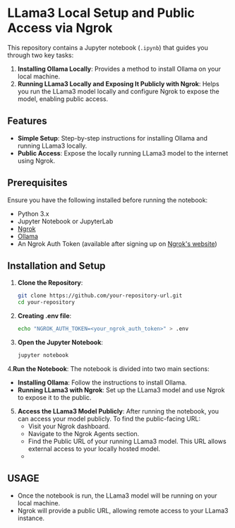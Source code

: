 # LLama3 Local Setup and Public Access via Ngrok

This repository contains a Jupyter notebook (`.ipynb`) that guides you through two key tasks:

1. **Installing Ollama Locally**: Provides a method to install Ollama on your local machine.
2. **Running LLama3 Locally and Exposing It Publicly with Ngrok**: Helps you run the LLama3 model locally and configure Ngrok to expose the model, enabling public access.

## Features

- **Simple Setup**: Step-by-step instructions for installing Ollama and running LLama3 locally.
- **Public Access**: Expose the locally running LLama3 model to the internet using Ngrok.

## Prerequisites

Ensure you have the following installed before running the notebook:

- Python 3.x
- Jupyter Notebook or JupyterLab
- [Ngrok](https://ngrok.com/download)
- [Ollama](https://ollama.com)
- An Ngrok Auth Token (available after signing up on [Ngrok's website](https://ngrok.com/))

## Installation and Setup

1. **Clone the Repository**:

   ```bash
   git clone https://github.com/your-repository-url.git
   cd your-repository


2. **Creating .env file**:
   ```bash
   echo "NGROK_AUTH_TOKEN=<your_ngrok_auth_token>" > .env

3. **Open the Jupyter Notebook**:
   ```bash
   jupyter notebook

4.**Run the Notebook**:
   The notebook is divided into two main sections:

   - **Installing Ollama**: Follow the instructions to install Ollama. 
   - **Running LLama3 with Ngrok**: Set up the LLama3 model and use Ngrok to expose it to the public.

5. **Access the LLama3 Model Publicly**:
   After running the notebook, you can access your model publicly. To find the public-facing URL:
   - Visit your Ngrok dashboard.
   - Navigate to the Ngrok Agents section.
   - Find the Public URL of your running LLama3 model. This URL allows external access to your locally hosted model.
   - 
## USAGE

- Once the notebook is run, the LLama3 model will be running on your local machine.
- Ngrok will provide a public URL, allowing remote access to your LLama3 instance.

